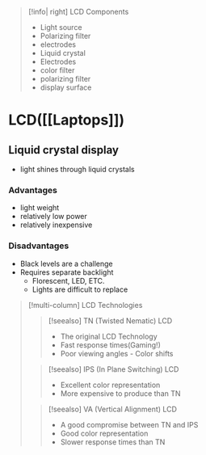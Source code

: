 > [!info| right] LCD Components
> - Light source
> - Polarizing filter
> - electrodes
> - Liquid crystal
> - Electrodes
> - color filter
> - polarizing filter
> - display surface
# LCD([[Laptops]])
## Liquid crystal display
- light shines through liquid crystals
### Advantages
- light weight
- relatively low power
- relatively inexpensive
### Disadvantages
- Black levels are a challenge
- Requires separate backlight
	- Florescent, LED, ETC.
	- Lights are difficult to replace
> [!multi-column] LCD Technologies
>> [!seealso] TN (Twisted Nematic) LCD
>> - The original LCD Technology
>> - Fast response times(Gaming!)
>> - Poor viewing angles - Color shifts
>
>> [!seealso] IPS (In Plane Switching) LCD
>> - Excellent  color representation
>> - More expensive to produce than TN
>
>> [!seealso]  VA (Vertical Alignment) LCD
>> - A good compromise between TN and IPS
>> - Good color representation
>> - Slower response times than TN

 